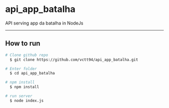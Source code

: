 # api_app_batalha

API serving app da batalha in NodeJs

-------------------------------------------------------------------------------------------------------------------------------------------------------------------------------

## How to run

```bash
# Clone github repo
  $ git clone https://github.com/vctt94/api_app_batalha.git

# Enter folder
  $ cd api_app_batalha 

# npm install
  $ npm install

# run server
  $ node index.js  

```
